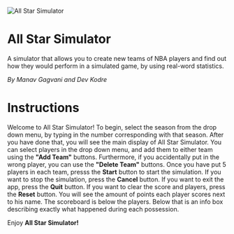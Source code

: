 ![All Star Simulator](https://github.com/mgagvani/allstarsimulator/blob/main/Logo.png)

All Star Simulator
==================

A simulator that allows you to create new teams
of NBA players and find out how they would
perform in a simulated game, by using real-word
statistics.

*By Manav Gagvani and Dev Kodre*

Instructions
============

Welcome to All Star Simulator! To begin, select the season from the drop down menu, by 
typing in the number corresponding with that season. After you have done that, you 
will see the main display of All Star Simulator. You can 
select players in the drop down menu, and add them to either team using the **"Add Team"**
buttons. Furthermore, if you accidentally put in the wrong player, you can use the **"Delete Team"**
buttons. Once you have put 5 players in each team, presss the **Start** button to start the simulation. 
If you want to stop the simulation, press the **Cancel** button. If you want to exit the app, press the 
**Quit** button. If you want to clear the score and players, press the **Reset** button. 
You will see the amount of points each player scores next to his name. The scoreboard is below the players.
Below that is an info box describing exactly what happened during each possession. 

Enjoy **All Star Simulator!**
